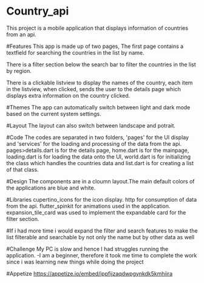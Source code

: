 # Country_api
This project is a mobile application that displays information of countries from an api.

#Features
This app is made up of two pages,
The first page contains a textfield for searching the countries in the list by name.

There is a filter section below the search bar to filter the countries in the list by region.

There is a clickable listview to display the names of the country, each item in the listview, 
when clicked, sends the user to the details page which displays extra information on the country clicked.

#Themes
The app can automatically switch between light and dark mode based on the current system settings.

#Layout
The layout can also switch between landscape and potrait.

#Code
The codes are separated in two folders, 'pages' for the UI display and 
'services' for the loading and processing of the data from the api.
pages>details.dart is for the details page,
home.dart is for the mainpage,
loading.dart is for loading the data onto the UI,
world.dart is for initializing the class which handles the countries data and
list.dart is for creating a list of that class.

#Design
The components are in a cloumn layout.The main default colors of the applications are blue and white.

#Libraries
cupertino_icons for the icon display.
http for consumption of data from the api.
flutter_spinkit for animations used in the application.
expansion_tile_card was used to implement the expandable card for the filter section.

#If i had more time i would 
expand the filter and search features to make the list
filterable and searchable by not only the name but by other data as well

#Challenge
My PC is slow and hence I had struggles running the application. -I am a beginner, therefore it took me time to complete the work since i was learning new things while doing the project


#Appetize
https://appetize.io/embed/ippfijzaqdwpgynkdk5kmhiira